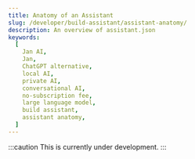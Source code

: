 ```yaml
---
title: Anatomy of an Assistant
slug: /developer/build-assistant/assistant-anatomy/
description: An overview of assistant.json
keywords:
  [
    Jan AI,
    Jan,
    ChatGPT alternative,
    local AI,
    private AI,
    conversational AI,
    no-subscription fee,
    large language model,
    build assistant,
    assistant anatomy,
  ]
---
```


:::caution
This is currently under development.
:::
